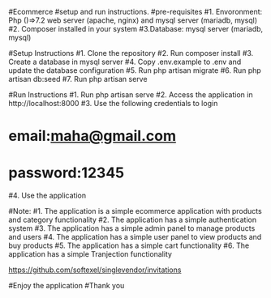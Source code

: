 #Ecommerce
#setup and run instructions.
#pre-requisites
#1. Envoronment: Php ()=>7.2 web server (apache, nginx) and mysql server (mariadb, mysql)
#2. Composer installed in your system 
#3.Database: mysql server (mariadb, mysql)


#Setup Instructions
#1. Clone the repository
#2. Run composer install
#3. Create a database in mysql server
#4. Copy .env.example to .env and update the database configuration
#5. Run php artisan migrate
#6. Run php artisan db:seed
#7. Run php artisan serve


#Run Instructions
#1. Run php artisan serve
#2. Access the application in http://localhost:8000
#3. Use the following credentials to login
#   email:maha@gmail.com
#   password:12345
#4. Use the application

#Note:
#1. The application is a simple ecommerce application with products and category functionality
#2. The application has a simple authentication system
#3. The application has a simple admin panel to manage products and users 
#4. The application has a simple user panel to view products and buy products
#5. The application has a simple cart functionality
#6. The application has a simple Tranjection functionality

https://github.com/softexel/singlevendor/invitations

#Enjoy the application
#Thank you






